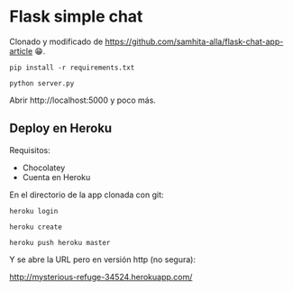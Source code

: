 # Flask simple chat

Clonado y modificado de https://github.com/samhita-alla/flask-chat-app-article 😁.

```
pip install -r requirements.txt
```

```
python server.py
``````

Abrir http://localhost:5000 y poco más.

## Deploy en Heroku

Requisitos:

* Chocolatey
* Cuenta en Heroku

En el directorio de la app clonada con git:

```
heroku login
``````

```
heroku create
``````

```
heroku push heroku master
``````

Y se abre la URL pero en versión http (no segura):

http://mysterious-refuge-34524.herokuapp.com/